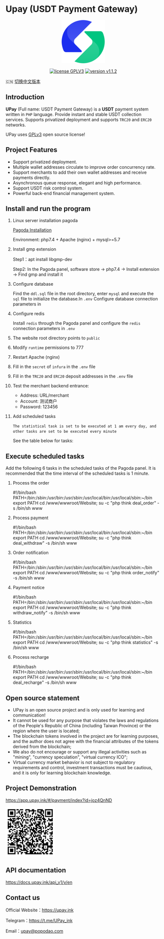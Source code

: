 # Upay (USDT Payment Gateway)

<p align="center">
<img src="https://raw.githubusercontent.com/UPay-USDT/USDT-Payment-Gateway/main/UPay-logo.png" witdh="140" height="140">
</p>
<p align="center">
<a href="https://www.gnu.org/licenses/gpl-3.0.html"><img src="https://img.shields.io/badge/license-GPLV3-blue" alt="license GPLV3"></a>
<a href="https://github.com/UPay-USDT/USDT-Payment-Gateway/releases/tag/v1.1.2"><img src="https://img.shields.io/badge/version-v1.1.2-green" alt="version v1.1.2"></a>
</p>

🇨🇳 [切换中文版本](https://github.com/UPay-USDT/USDT-Payment-Gateway/blob/main/README.md) 


## Introduction
**UPay** (Full name: USDT Payment Gateway) is a **USDT** payment system written in `PHP` language. Provide instant and stable USDT collection services. Supports privatized deployment and supports `TRC20` and `ERC20` networks.

UPay uses [GPLv3](https://www.gnu.org/licenses/gpl-3.0.html) open source license!

## Project Features
* Support privatized deployment.
* Multiple wallet addresses circulate to improve order concurrency rate.
* Support merchants to add their own wallet addresses and receive payments directly.
* Asynchronous queue response, elegant and high performance.
* Support USDT risk control system.
* Powerful back-end financial management system.

## Install and run the program

1. Linux server installation pagoda

   [Pagoda Installation](https://www.bt.cn/new/download.html)

   Environment: php7.4 + Apache (nginx) + mysql>=5.7
  
2. Install gmp extension
   
   Step1：apt install libgmp-dev

   Step2: In the Pagoda panel, software store -> php7.4 -> Install extension -> Find gmp and install it

3. Configure database

   Find the <code>ddl.sql</code> file in the root directory, enter <code>mysql</code> and execute the <code>sql</code> file to initialize the database.In <code>.env</code> Configure database connection parameters in

4. Configure redis

   Install <code>redis</code> through the Pagoda panel and configure the <code>redis</code> connection parameters in <code>.env</code>

5. The website root directory points to <code>public</code>

6. Modify <code>runtime</code> permissions to 777

7. Restart Apache (nginx)

8. Fill in the <code>secret</code> of <code>infura</code> in the <code>.env</code> file

9. Fill in the `TRC20` and `ERC20` deposit addresses in the `.env` file

10. Test the merchant backend entrance:
     * Address: URL/merchant
     * Account: 测试商户
     * Password: 123456

11. Add scheduled tasks

    `The statistical task is set to be executed at 1 am every day, and other tasks are set to be executed every minute`

    See the table below for tasks:



## Execute scheduled tasks

Add the following 6 tasks in the scheduled tasks of the Pagoda panel. It is recommended that the time interval of the scheduled tasks is 1 minute.

1. Process the order

   #!/bin/bash PATH=/bin:/sbin:/usr/bin:/usr/sbin:/usr/local/bin:/usr/local/sbin:~/bin export PATH cd /www/wwwroot/Website; su -c "php think deal_order" -s /bin/sh www

2. Process payment

   #!/bin/bash PATH=/bin:/sbin:/usr/bin:/usr/sbin:/usr/local/bin:/usr/local/sbin:~/bin export PATH cd /www/wwwroot/Website; su -c "php think deal_withdraw" -s /bin/sh www

3. Order notification

   #!/bin/bash PATH=/bin:/sbin:/usr/bin:/usr/sbin:/usr/local/bin:/usr/local/sbin:~/bin export PATH cd /www/wwwroot/Website; su -c "php think order_notify" -s /bin/sh www

4. Payment notice

   #!/bin/bash PATH=/bin:/sbin:/usr/bin:/usr/sbin:/usr/local/bin:/usr/local/sbin:~/bin export PATH cd /www/wwwroot/Website; su -c "php think withdraw_notify" -s /bin/sh www

5. Statistics

   #!/bin/bash PATH=/bin:/sbin:/usr/bin:/usr/sbin:/usr/local/bin:/usr/local/sbin:~/bin export PATH cd /www/wwwroot/Website; su -c "php think statistics" -s /bin/sh www

6. Process recharge

   #!/bin/bash PATH=/bin:/sbin:/usr/bin:/usr/sbin:/usr/local/bin:/usr/local/sbin:~/bin export PATH cd /www/wwwroot/Website; su -c "php think deal_recharge" -s /bin/sh www


## Open source statement
* UPay is an open source project and is only used for learning and communication!
* It cannot be used for any purpose that violates the laws and regulations of the People's Republic of China (including Taiwan Province) or the region where the user is located;
* The blockchain tokens involved in the project are for learning purposes, and the author does not agree with the financial attributes of the tokens derived from the blockchain;
* We also do not encourage or support any illegal activities such as "mining", "currency speculation", "virtual currency ICO";
* Virtual currency market behavior is not subject to regulatory requirements and control, investment transactions must be cautious, and it is only for learning blockchain knowledge.

## Project Demonstration
https://app.upay.ink/#/payment/index?id=joz4QnND

<img src="https://raw.githubusercontent.com/UPay-USDT/USDT-Payment-Gateway/main/demo-qrcode.png?2" witdh="160" height="160">

## API documentation
https://docs.upay.ink/api_v1/v/en

## Contact us
Official Website：https://upay.ink

Telegram：https://t.me/UPay_ink

Email：upay@popodao.com

